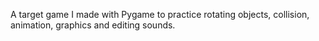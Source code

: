 A target game I made with Pygame to practice rotating objects, collision, animation, graphics and editing sounds.
